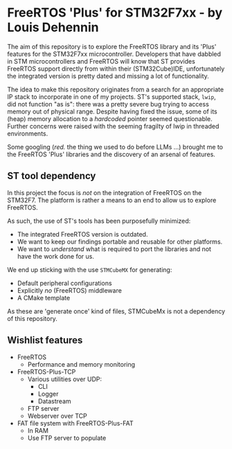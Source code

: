 # FreeRTOS 'Plus' for STM32F7xx - by Louis Dehennin

The aim of this repository is to explore the FreeRTOS library and its 'Plus' features for the STM32F7xx microcontroller.
Developers that have dabbled in STM microcontrollers and FreeRTOS will know that ST provides FreeRTOS support directly from within their (STM32Cube)IDE,
unfortunately the integrated version is pretty dated and missing a lot of functionality.

The idea to make this repository originates from a search for an appropriate IP stack to incorporate in one of my projects.
ST's supported stack, `lwip`, did not function "as is": there was a pretty severe bug trying to access memory out of physical range.
Despite having fixed the issue, some of its (heap) memory allocation to a *hardcoded* pointer seemed questionable.
Further concerns were raised with the seeming fragilty of lwip in threaded environments.

Some googling (*red.* the thing we used to do before LLMs ...) brought me to the FreeRTOS 'Plus' libraries and the discovery of an arsenal of features.

## ST tool dependency

In this project the focus is *not* on the integration of FreeRTOS on the STM32F7.
The platform is rather a means to an end to allow us to explore FreeRTOS.

As such, the use of ST's tools has been purposefully minimized:

* The integrated FreeRTOS version is outdated.
* We want to keep our findings portable and reusable for other platforms.
* We want to *understand* what is required to port the libraries and not have the work done for us.

We end up sticking with the use `STMCubeMX` for generating:

* Default peripheral configurations
* Explicitly *no* (FreeRTOS) middleware
* A CMake template

As these are 'generate once' kind of files, STMCubeMx is not a dependency of this repository.

## Wishlist features

* FreeRTOS
    * Performance and memory monitoring
* FreeRTOS-Plus-TCP
    * Various utilities over UDP:
        * CLI
        * Logger
        * Datastream
    * FTP server
    * Webserver over TCP
* FAT file system with FreeRTOS-Plus-FAT
    * In RAM
    * Use FTP server to populate